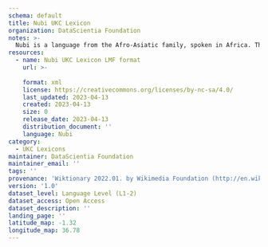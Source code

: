 ```yaml
---
schema: default
title: Nubi UKC Lexicon
organization: DataScientia Foundation
notes: >-
  Nubi is a language from the Afro-Asiatic family, spoken in Africa. The UKC Lexicon of Nubi is represented as a lexico-semantic network. It consists of words, word senses, synsets, as well as sense-level and synset-level relationships.
resources:
  - name: Nubi UKC Lexicon LMF format
    url: >-
      
    format: xml
    license: https://creativecommons.org/licenses/by-nc-sa/4.0/
    last_updated: 2023-04-13
    created: 2023-04-13
    size: 0
    release_date: 2023-04-13
    distribution_document: ''
    language: Nubi
category:
  - UKC Lexicons
maintainer: DataScientia Foundation
maintainer_email: ''
tags: ''
provenance: 'Wiktionary 2022.01. by Wikimedia Foundation (http://en.wiktionary.org); Princeton WordNet 2.1 by Princeton University (https://wordnet.princeton.edu)'
version: '1.0'
dataset_level: Language Level (L1-2)
dataset_access: Open Access
dataset_description: ''
landing_page: ''
latitude_map: -1.32
longitude_map: 36.78
---
```

